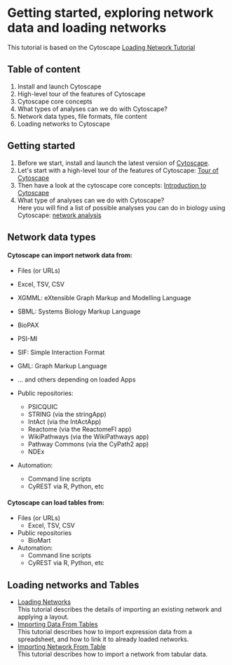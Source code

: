 # Getting started, exploring network data and loading networks

This tutorial is based on the Cytoscape [Loading Network Tutorial](https://cytoscape.org/cytoscape-tutorials/protocols/loading-networks/#/)

## Table of content
1. Install and launch Cytoscape
2. High-level tour of the features of Cytoscape
3. Cytoscape core concepts
4. What types of analyses can we do with Cytoscape?
5. Network data types, file formats, file content
6. Loading networks to Cytoscape

## Getting started
1. Before we start, install and launch the latest version of [Cytoscape](https://cytoscape.org/).
2. Let's start with a high-level tour of the features of Cytoscape: [Tour of Cytoscape](https://cytoscape.org/cytoscape-tutorials/protocols/tour-of-cytoscape/#/)
3. Then have a look at the cytoscape core concepts: [Introduction to Cytoscape](https://cytoscape.org/cytoscape-tutorials/presentations/modules/intro-cytoscape/index.html#/)
4. What type of analyses can we do with Cytoscape? <br> 
Here you will find a list of possible analyses you can do in biology using Cytoscape: [network analysis](https://github.com/cytoscape/cytoscape-tutorials/wiki#network-analysis)

## Network data types
#### Cytoscape can import network data from:
- Files (or URLs)
- Excel, TSV, CSV
- XGMML: eXtensible Graph Markup and Modelling Language
- SBML: Systems Biology Markup Language
- BioPAX
- PSI-MI
- SIF: Simple Interaction Format
- GML: Graph Markup Language
- ... and others depending on loaded Apps

- Public repositories:
  - PSICQUIC
  - STRING (via the stringApp)
  - IntAct (via the IntActApp)
  - Reactome (via the ReactomeFI app)
  - WikiPathways (via the WikiPathways app)
  - Pathway Commons (via the CyPath2 app)
  - NDEx
- Automation:
  - Command line scripts
  - CyREST via R, Python, etc
#### Cytoscape can load tables from:
- Files (or URLs)
  - Excel, TSV, CSV
- Public repositories
  - BioMart
- Automation:
  - Command line scripts
  - CyREST via R, Python, etc

## Loading networks and Tables
- [Loading Networks](https://cytoscape.org/cytoscape-tutorials/protocols/loading-networks/#/) <br>
This tutorial describes the details of importing an existing network and applying a layout.
- [Importing Data From Tables](https://cytoscape.org/cytoscape-tutorials/protocols/importing-data-from-tables/#/)<br>
This tutorial describes how to import expression data from a spreadsheet, and how to link it to already loaded networks.
- [Importing Network From Table](https://cytoscape.org/cytoscape-tutorials/protocols/importing-network-from-table/#/)<br>
This tutorial describes how to import a network from tabular data.
